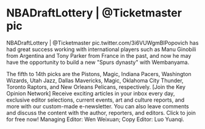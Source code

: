 # NBADraftLottery | @Ticketmaster pic 
 NBADraftLottery | @Ticketmaster pic.twitter.com/3i6VUWgmBlPopovich has had great success working with international players such as Manu Ginobili from Argentina and Tony Parker from France in the past, and now he may have the opportunity to build a new "Spurs dynasty" with Wembanyama.

The fifth to 14th picks are the Pistons, Magic, Indiana Pacers, Washington Wizards, Utah Jazz, Dallas Mavericks, Magic, Oklahoma City Thunder, Toronto Raptors, and New Orleans Pelicans, respectively. [Join the Key Opinion Network] Receive exciting articles in your inbox every day, exclusive editor selections, current events, art and culture reports, and more with our custom-made e-newsletter. You can also leave comments and discuss the content with the author, reporters, and editors. Click to join for free now! Managing Editor: Wen Weixuan; Copy Editor: Luo Yuanqi.